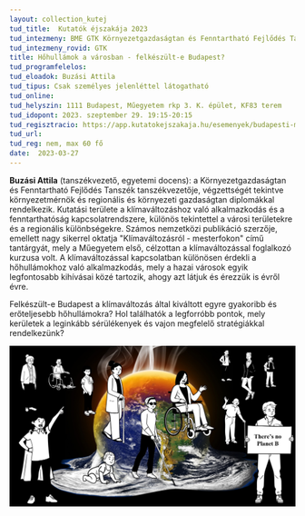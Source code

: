 ```yaml
---
layout: collection_kutej
tud_title:  Kutatók éjszakája 2023
tud_intezmeny: BME GTK Környezetgazdaságtan és Fenntartható Fejlődés Tanszék
tud_intezmeny_rovid: GTK
title: Hőhullámok a városban - felkészült-e Budapest?
tud_programfelelos: 
tud_eloadok: Buzási Attila
tud_tipus: Csak személyes jelenléttel látogatható
tud_online: 
tud_helyszin: 1111 Budapest, Műegyetem rkp 3. K. épület, KF83 terem
tud_idopont: 2023. szeptember 29. 19:15-20:15
tud_regisztracio: https://app.kutatokejszakaja.hu/esemenyek/budapesti-muszaki-es-gazdasagtudomanyi-egyetem/hohullamok-a-varosban-felkeszult-e-budapest
tud_url: 
tud_reg: nem, max 60 fő
date:  2023-03-27
---
```


**Buzási Attila** (tanszékvezető, egyetemi docens): a Környezetgazdaságtan és Fenntartható Fejlődés Tanszék tanszékvezetője, végzettségét tekintve környezetmérnök és regionális és környezeti gazdaságtan diplomákkal rendelkezik. Kutatási területe a klímaváltozáshoz való alkalmazkodás és a fenntarthatóság kapcsolatrendszere, különös tekintettel a városi területekre és a regionális különbségekre. Számos nemzetközi publikáció szerzője, emellett nagy sikerrel oktatja "Klímaváltozásról - mesterfokon" című tantárgyát, mely a Műegyetem első, célzottan a klímaváltozással foglalkozó kurzusa volt. A klímaváltozással kapcsolatban különösen érdekli a hőhullámokhoz való alkalmazkodás, mely a hazai városok egyik legfontosabb kihívásai közé tartozik, ahogy azt látjuk és érezzük is évről évre.

Felkészült-e Budapest a klímaváltozás által kiváltott egyre gyakoribb és erőteljesebb hőhullámokra? Hol találhatók a legforróbb pontok, mely kerületek a leginkább sérülékenyek és vajon megfelelő stratégiákkal rendelkezünk? 


![Hőhullámok a városban - felkészült-e Budapest?](../2023/images/hohullamok-a-varosban-felkeszult-e-budapest.jpg)
